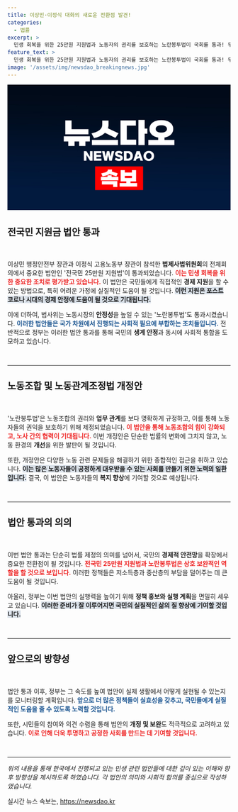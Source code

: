 ```yaml
---
title: 이상민·이정식 대화의 새로운 전환점 발견!
categories:
  - 법률
excerpt: >
  민생 회복을 위한 25만원 지원법과 노동자의 권리를 보호하는 노란봉투법이 국회를 통과! 두 법안의 의미와 잠재적 영향에 대해 알아보세요!
feature_text: >
  민생 회복을 위한 25만원 지원법과 노동자의 권리를 보호하는 노란봉투법이 국회를 통과! 두 법안의 의미와 잠재적 영향에 대해 알아보세요!
image: '/assets/img/newsdao_breakingnews.jpg'
---
```


<p><img src="/assets/img/newsdao_breakingnews.jpg" alt="implanttips 속보" /></p>

<h2 data-ke-size="size26">전국민 지원금 법안 통과</h2>

<p data-ke-size="size16">&nbsp;</p>

<p>이상민 행정안전부 장관과 이정식 고용노동부 장관이 참석한 <strong>법제사법위원회</strong>의 전체회의에서 중요한 법안인 '전국민 25만원 지원법'이 통과되었습니다. <b><span style="color: #ee2323;">이는 민생 회복을 위한 중요한 조치로 평가받고 있습니다.</span></b> 이 법안은 국민들에게 직접적인 <strong>경제 지원</strong>을 할 수 있는 방법으로, 특히 어려운 가정에 실질적인 도움이 될 것입니다. <b><span style="background-color: #21538527;">이런 지원은 포스트 코로나 시대의 경제 안정에 도움이 될 것으로 기대됩니다.</span></b> </p>

<p>이에 더하여, 법사위는 노동시장의 <strong>안정성</strong>을 높일 수 있는 '노란봉투법'도 통과시켰습니다. <b><span style="color: #1a5490;">이러한 법안들은 국가 차원에서 진행되는 사회적 필요에 부합하는 조치들입니다.</span></b> 전반적으로 정부는 이러한 법안 통과를 통해 국민의 <strong>생계 안정</strong>과 동시에 사회적 통합을 도모하고 있습니다. </p>

<p data-ke-size="size16">&nbsp;</p>

<hr>

<h2 data-ke-size="size26">노동조합 및 노동관계조정법 개정안</h2>

<p data-ke-size="size16">&nbsp;</p>

<p>'노란봉투법'은 노동조합의 권리와 <strong>업무 관계</strong>를 보다 명확하게 규정하고, 이를 통해 노동자들의 권익을 보호하기 위해 제정되었습니다. <b><span style="color: #ee2323;">이 법안을 통해 노동조합의 힘이 강화되고, <strong>노사 간의 협력</strong>이 기대됩니다.</span></b> 이번 개정안은 단순한 법률의 변화에 그치지 않고, 노동 환경의 <strong>개선</strong>을 위한 발판이 될 것입니다. </p>

<p>또한, 개정안은 다양한 노동 관련 문제들을 해결하기 위한 종합적인 접근을 취하고 있습니다. <b><span style="background-color: #21538527;">이는 많은 노동자들이 공정하게 대우받을 수 있는 사회를 만들기 위한 노력의 일환입니다.</span></b> 결국, 이 법안은 노동자들의 <strong>복지 향상</strong>에 기여할 것으로 예상됩니다. </p>

<p data-ke-size="size16">&nbsp;</p>

<hr>

<h2 data-ke-size="size26">법안 통과의 의의</h2>

<p data-ke-size="size16">&nbsp;</p>

<p>이번 법안 통과는 단순히 법률 제정의 의미를 넘어서, 국민의 <strong>경제적 안전망</strong>을 확장에서 중요한 전환점이 될 것입니다. <b><span style="color: #ee2323;">전국민 25만원 지원법과 노란봉투법은 상호 보완적인 역할을 할 것으로 보입니다.</span></b> 이러한 정책들은 저소득층과 중산층의 부담을 덜어주는 데 큰 도움이 될 것입니다.</p>

<p>아울러, 정부는 이번 법안의 실행력을 높이기 위해 <strong>정책 홍보와 실행 계획</strong>을 면밀히 세우고 있습니다. <b><span style="background-color: #21538527;">이러한 준비가 잘 이루어지면 국민의 실질적인 삶의 질 향상에 기여할 것입니다.</span></b> </p>

<p data-ke-size="size16">&nbsp;</p>

<hr>

<h2 data-ke-size="size26">앞으로의 방향성</h2>

<p data-ke-size="size16">&nbsp;</p>

<p>법안 통과 이후, 정부는 그 속도를 높여 법안이 실제 생활에서 어떻게 실현될 수 있는지를 모니터링할 계획입니다. <b><span style="color: #1a5490;">앞으로 더 많은 정책들이 실효성을 갖추고, 국민들에게 실질적인 도움을 줄 수 있도록 노력할 것입니다.</span></b> </p>

<p>또한, 시민들의 참여와 의견 수렴을 통해 법안의 <strong>개정 및 보완</strong>도 적극적으로 고려하고 있습니다. <b><span style="color: #ee2323;">이로 인해 더욱 투명하고 공정한 사회를 만드는 데 기여할 것입니다.</span></b> </p>

<p data-ke-size="size16">&nbsp;</p>

<hr>

<p><em>위의 내용을 통해 한국에서 진행되고 있는 민생 관련 법안들에 대한 깊이 있는 이해와 향후 방향성을 제시하도록 하였습니다. 각 법안의 의미와 사회적 함의를 중심으로 작성하였습니다.</em></p>
실시간 뉴스 속보는, <a href="https://newsdao.kr" rel="dofollow">https://newsdao.kr</a>


